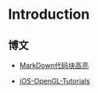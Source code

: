 # Introduction

## 博文

* [MarkDown代码块高亮](https://blog.csdn.net/shepherd_dirk/article/details/84646379?utm_medium=distribute.pc_aggpage_search_result.none-task-blog-2~all~first_rank_v2~rank_v25-4-84646379.nonecase&utm_term=c++高亮%20markdown)

* [iOS-OpenGL-Tutorials](https://gitee.com/chenchangqing/iOS-OpenGL-Tutorials)